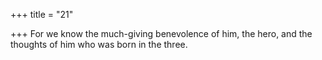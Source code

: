 +++
title = "21"

+++
For we know the much-giving benevolence of him,
the hero,
and the thoughts of him who was born in the three.
